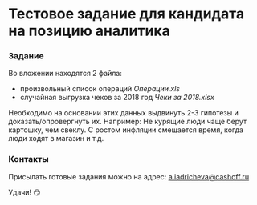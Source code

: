 # Тестовое задание для кандидата на позицию аналитика
### Задание
Во вложении находятся 2 файла: 
* произвольный список операций _Операции.xls_
* случайная выгрузка чеков за 2018 год *Чеки за 2018.xlsx*

Необходимо на основании этих данных выдвинуть 2-3 гипотезы и доказать/опровергнуть их.
Например:
Не курящие люди чаще берут картошку, чем свеклу.
С ростом инфляции смещается время, когда люди ходят в магазин и т.д.

### Контакты
Присылать готовые задания можно на адрес: <a.iadricheva@cashoff.ru>

Удачи! :smirk:
